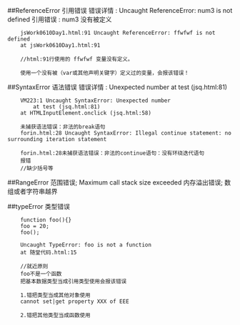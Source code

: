 
##ReferenceError 引用错误
    错误详情 : Uncaught ReferenceError: num3 is not defined 
    引用错误 : num3 没有被定义
```
    jsWork0610Day1.html:91 Uncaught ReferenceError: ffwfwf is not defined
    at jsWork0610Day1.html:91

    //html:91行使用的 ffwfwf 变量没有定义。

    使用一个没有被（var或其他声明关键字）定义过的变量，会报该错误！
```



##SyntaxError 语法错误
    错误详情 : Unexpected number at test (jsq.html:81)
```
    VM223:1 Uncaught SyntaxError: Unexpected number
        at test (jsq.html:81)
    at HTMLInputElement.onclick (jsq.html:58)

    未捕获语法错误：非法的break语句
    forin.html:28 Uncaught SyntaxError: Illegal continue statement: no surrounding iteration statement

    forin.html:28未捕获语法错误：非法的continue语句：没有环绕迭代语句
    报错
    //缺少括号等
```


##RangeError 范围错误;
    Maximum call stack size exceeded 内存溢出错误;
    数组或者字符串越界



##typeError  类型错误 
```
    function foo(){}
    foo = 20;
    foo();

    Uncaught TypeError: foo is not a function
    at 随堂代码.html:15

    //就近原则
    foo不是一个函数 
    把基本数据类型当成引用类型使用会报该错误

    1.错把类型当成其他对象使用
    cannot set|get property XXX of EEE

    2.错把其他类型当成函数使用
    
```
    